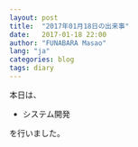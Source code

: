 ```yaml
---
layout: post
title:  "2017年01月18日の出来事"
date:   2017-01-18 22:00
author: "FUNABARA Masao"
lang: "ja"
categories: blog
tags: diary
---
```


本日は、

* システム開発

を行いました。
